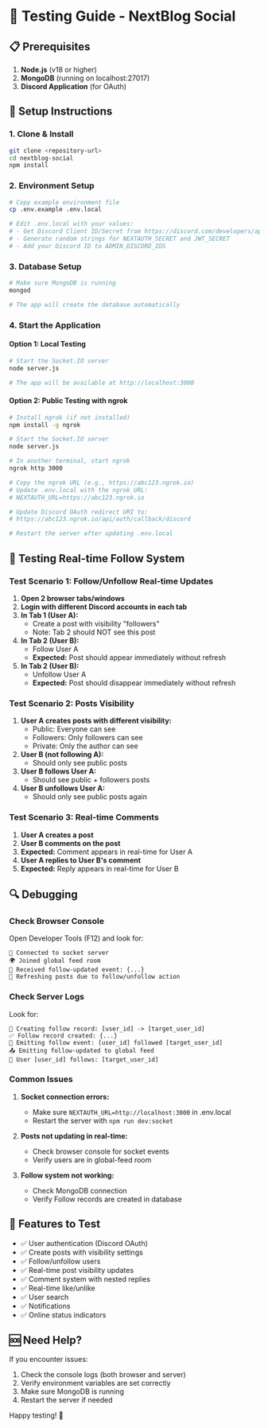 # 🧪 Testing Guide - NextBlog Social

## 📋 Prerequisites

1. **Node.js** (v18 or higher)
2. **MongoDB** (running on localhost:27017)
3. **Discord Application** (for OAuth)

## 🚀 Setup Instructions

### 1. Clone & Install
```bash
git clone <repository-url>
cd nextblog-social
npm install
```

### 2. Environment Setup
```bash
# Copy example environment file
cp .env.example .env.local

# Edit .env.local with your values:
# - Get Discord Client ID/Secret from https://discord.com/developers/applications
# - Generate random strings for NEXTAUTH_SECRET and JWT_SECRET
# - Add your Discord ID to ADMIN_DISCORD_IDS
```

### 3. Database Setup
```bash
# Make sure MongoDB is running
mongod

# The app will create the database automatically
```

### 4. Start the Application

#### Option 1: Local Testing
```bash
# Start the Socket.IO server
node server.js

# The app will be available at http://localhost:3000
```

#### Option 2: Public Testing with ngrok
```bash
# Install ngrok (if not installed)
npm install -g ngrok

# Start the Socket.IO server
node server.js

# In another terminal, start ngrok
ngrok http 3000

# Copy the ngrok URL (e.g., https://abc123.ngrok.io)
# Update .env.local with the ngrok URL:
# NEXTAUTH_URL=https://abc123.ngrok.io

# Update Discord OAuth redirect URI to:
# https://abc123.ngrok.io/api/auth/callback/discord

# Restart the server after updating .env.local
```

## 🧪 Testing Real-time Follow System

### Test Scenario 1: Follow/Unfollow Real-time Updates

1. **Open 2 browser tabs/windows**
2. **Login with different Discord accounts in each tab**
3. **In Tab 1 (User A):**
   - Create a post with visibility "followers"
   - Note: Tab 2 should NOT see this post
4. **In Tab 2 (User B):**
   - Follow User A
   - **Expected:** Post should appear immediately without refresh
5. **In Tab 2 (User B):**
   - Unfollow User A
   - **Expected:** Post should disappear immediately without refresh

### Test Scenario 2: Posts Visibility

1. **User A creates posts with different visibility:**
   - Public: Everyone can see
   - Followers: Only followers can see
   - Private: Only the author can see
2. **User B (not following A):**
   - Should only see public posts
3. **User B follows User A:**
   - Should see public + followers posts
4. **User B unfollows User A:**
   - Should only see public posts again

### Test Scenario 3: Real-time Comments

1. **User A creates a post**
2. **User B comments on the post**
3. **Expected:** Comment appears in real-time for User A
4. **User A replies to User B's comment**
5. **Expected:** Reply appears in real-time for User B

## 🔍 Debugging

### Check Browser Console
Open Developer Tools (F12) and look for:
```
🔌 Connected to socket server
🌍 Joined global feed room
👥 Received follow-updated event: {...}
🔄 Refreshing posts due to follow/unfollow action
```

### Check Server Logs
Look for:
```
📝 Creating follow record: [user_id] -> [target_user_id]
✅ Follow record created: {...}
🔔 Emitting follow event: [user_id] followed [target_user_id]
📤 Emitting follow-updated to global feed
👥 User [user_id] follows: [target_user_id]
```

### Common Issues

1. **Socket connection errors:**
   - Make sure `NEXTAUTH_URL=http://localhost:3000` in .env.local
   - Restart the server with `npm run dev:socket`

2. **Posts not updating in real-time:**
   - Check browser console for socket events
   - Verify users are in global-feed room

3. **Follow system not working:**
   - Check MongoDB connection
   - Verify Follow records are created in database

## 📱 Features to Test

- ✅ User authentication (Discord OAuth)
- ✅ Create posts with visibility settings
- ✅ Follow/unfollow users
- ✅ Real-time post visibility updates
- ✅ Comment system with nested replies
- ✅ Real-time like/unlike
- ✅ User search
- ✅ Notifications
- ✅ Online status indicators

## 🆘 Need Help?

If you encounter issues:
1. Check the console logs (both browser and server)
2. Verify environment variables are set correctly
3. Make sure MongoDB is running
4. Restart the server if needed

Happy testing! 🎉
